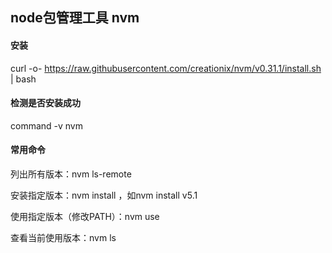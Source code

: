 ## node包管理工具 nvm
#### 安装
curl -o- https://raw.githubusercontent.com/creationix/nvm/v0.31.1/install.sh | bash

#### 检测是否安装成功
command -v nvm

#### 常用命令

列出所有版本：nvm ls-remote

安装指定版本：nvm install <version>，如nvm install v5.1

使用指定版本（修改PATH）：nvm use <version>

查看当前使用版本：nvm ls
